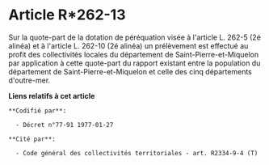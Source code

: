 # Article R*262-13

Sur la quote-part de la dotation de péréquation visée à l'article L. 262-5 (2é alinéa) et à l'article L. 262-10 (2é alinéa)
un prélèvement est effectué au profit des collectivités locales du département de Saint-Pierre-et-Miquelon par application à
cette quote-part du rapport existant entre la population du département de Saint-Pierre-et-Miquelon et celle des cinq
départements d'outre-mer.

**Liens relatifs à cet article**

	**Codifié par**:

	  - Décret n°77-91 1977-01-27

	**Cité par**:

	  - Code général des collectivités territoriales - art. R2334-9-4 (T)
